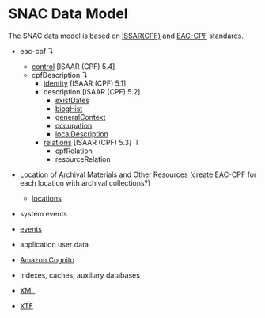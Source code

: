 # SNAC Data Model

The SNAC data model is based on
[ISSAR(CPF)](http://www.ica.org/10203/standards/isaar-cpf-international-standard-archival-authority-record-for-corporate-bodies-persons-and-families-2nd-edition.html)
and [EAC-CPF](http://eac.staatsbibliothek-berlin.de) standards.

 * eac-cpf	↴		
    * [control](https://github.com/snac-pilot/data-model/wiki/control) [ISAAR (CPF) 5.4]
    * cpfDescription	↴	
      * [identity](https://github.com/snac-pilot/data-model/wiki/identity) [ISAAR (CPF) 5.1]
      * description [ISAAR (CPF) 5.2] 
        * [existDates](https://github.com/snac-pilot/data-model/wiki/existDates)
        * [biogHist](https://github.com/snac-pilot/data-model/wiki/biogHist)
        * [generalContext](https://github.com/snac-pilot/data-model/wiki/generalContext)
        * [occupation](https://github.com/snac-pilot/data-model/wiki/occupation)
        * [localDescription](https://github.com/snac-pilot/data-model/wiki/localDescription)
      * [relations](https://github.com/snac-pilot/data-model/wiki/relations) [ISAAR (CPF) 5.3] ↴
        * cpfRelation
        * resourceRelation

 * Location of Archival Materials and Other Resources (create EAC-CPF for each location with archival collections?)
   * [locations](https://github.com/snac-pilot/data-model/wiki/locations)

 * system events
  * [events](https://github.com/snac-pilot/data-model/wiki/events)

 * application user data
  * [Amazon Cognito](https://github.com/snac-pilot/data-model/wiki/cognito)

 * indexes, caches, auxiliary databases
  * [XML](https://github.com/snac-pilot/data-model/wiki/xml)
  * [XTF](https://github.com/snac-pilot/xtf-reindex-queue)
